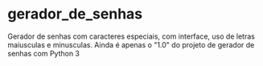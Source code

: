 # gerador_de_senhas
Gerador de senhas com caracteres especiais, com interface, uso de letras maiusculas e minusculas. 
Ainda é apenas o "1.0" do projeto de gerador de senhas com Python 3
